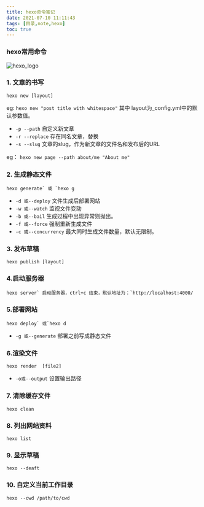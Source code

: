 ```yaml
---
title: hexo命令笔记
date: 2021-07-10 11:11:43
tags: [目录,note,hexo]
toc: true
---
```


### hexo常用命令

![hexo_logo](https://gitee.com/xiaomo-xty/pic-go/raw/master/img/hexo_logo.png)

<!--more-->

### 1. 文章的书写

```
hexo new [layout] 
```

eg: `hexo new "post title with whitespace"` 其中 layout为_config.yml中的默认参数值。

- `-p --path` 自定义新文章
- `-r --replace` 存在同名文章，替换
- `-s --slug` 文章的slug，作为新文章的文件名和发布后的URL

eg： `hexo new page --path about/me "About me"`

### 2. 生成静态文件

```
hexo generate` 或 `hexo g
```

- `-d 或--deploy` 文件生成后部署网站
- `-w 或--watch` 监视文件变动
- `-b 或--bail` 生成过程中出现异常则抛出。
- `-f 或--force` 强制重新生成文件
- `-c 或--concurrency` 最大同时生成文件数量，默认无限制。

### 3. 发布草稿

```
hexo publish [layout] 
```

### 4.启动服务器

```
hexo server` 启动服务器，ctrl+c 结束，默认地址为：`http://localhost:4000/
```

### 5.部署网站

```
hexo deploy` 或`hexo d
```

- `-g 或--generate` 部署之前写成静态文件

### 6.渲染文件

```
hexo render  [file2]
```

- `-o或--output` 设置输出路径

### 7. 清除缓存文件

```
hexo clean
```

### 8. 列出网站资料

```
hexo list 
```

### 9. 显示草稿

```
hexo --deaft
```

### 10. 自定义当前工作目录

```
hexo --cwd /path/to/cwd
```